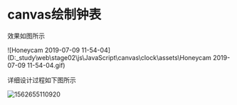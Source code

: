 # canvas绘制钟表

效果如图所示

![Honeycam 2019-07-09 11-54-04](D:\_study\web\stage02\js\JavaScript\canvas\clock\assets\Honeycam 2019-07-09 11-54-04.gif)

详细设计过程如下图所示

![1562655110920](D:\_study\web\stage02\js\JavaScript\canvas\clock\assets\1562655110920.png)

